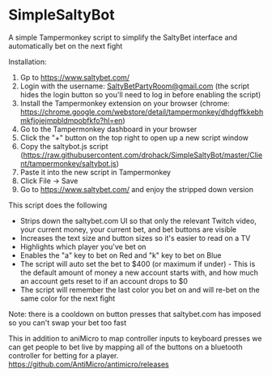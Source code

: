 SimpleSaltyBot
==============

A simple Tampermonkey script to simplify the SaltyBet interface and automatically bet on the next fight

Installation:
1. Gp to https://www.saltybet.com/
2. Login with the username: SaltyBetPartyRoom@gmail.com (the script hides the login button so you'll need to log in before enabling the script)
3. Install the Tampermonkey extension on your browser (chrome: https://chrome.google.com/webstore/detail/tampermonkey/dhdgffkkebhmkfjojejmpbldmpobfkfo?hl=en)
4. Go to the Tampermonkey dashboard in your browser
5. Click the "+" button on the top right to open up a new script window
6. Copy the saltybot.js script (https://raw.githubusercontent.com/drohack/SimpleSaltyBot/master/Client/tampermonkey/saltybot.js)
7. Paste it into the new script in Tampermonkey
8. Click File -> Save
9. Go to https://www.saltybet.com/ and enjoy the stripped down version

This script does the following
- Strips down the saltybet.com UI so that only the relevant Twitch video, your current money, your current bet, and bet buttons are visible
- Increases the text size and button sizes so it's easier to read on a TV
- Highlights which player you've bet on
- Enables the "a" key to bet on Red and "k" key to bet on Blue
- The script will auto set the bet to $400 (or maximum if under) - This is the default amount of money a new account starts with, and how much an account gets reset to if an account drops to $0
- The script will remember the last color you bet on and will re-bet on the same color for the next fight

Note: there is a cooldown on button presses that saltybet.com has imposed so you can't swap your bet too fast

This in addition to aniMicro to map controller inputs to keyboard presses we can get people to bet live by mapping all of the buttons on a bluetooth controller for betting for a player.
https://github.com/AntiMicro/antimicro/releases
